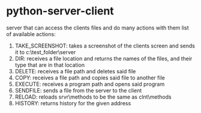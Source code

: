 # python-server-client
server that can access the clients files and do many actions with them
list of available actions:
1. TAKE_SCREENSHOT: takes a screenshot of the clients screen and sends it to c:\test_folder\server
2. DIR: receives a file location and returns the names of the files, and their type that are in that location
3. DELETE: receives a file path and deletes said file
4. COPY: receives a file path and copies said file to another file
5. EXECUTE: receives a program path and opens said program
6. SENDֹFILE: sends a file from the server to the client
7. RELOAD: reloads srvr\methods to be the same as clnt\methods
8. HISTORY: returns history for the given address
